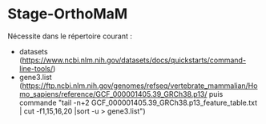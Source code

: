 # Stage-OrthoMaM

Nécessite dans le répertoire courant :
- datasets (https://www.ncbi.nlm.nih.gov/datasets/docs/quickstarts/command-line-tools/)
- gene3.list (https://ftp.ncbi.nlm.nih.gov/genomes/refseq/vertebrate_mammalian/Homo_sapiens/reference/GCF_000001405.39_GRCh38.p13/ puis commande "tail -n+2 GCF_000001405.39_GRCh38.p13_feature_table.txt | cut -f1,15,16,20 |sort -u > gene3.list")
